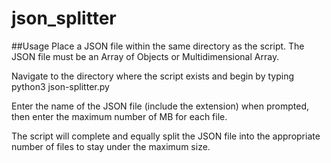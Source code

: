 # json_splitter

##Usage
Place a JSON file within the same directory as the script. The JSON file must be an Array of Objects or Multidimensional Array.

Navigate to the directory where the script exists and begin by typing python3 json-splitter.py

Enter the name of the JSON file (include the extension) when prompted, then enter the maximum number of MB for each file.

The script will complete and equally split the JSON file into the appropriate number of files to stay under the maximum size.
